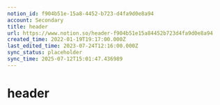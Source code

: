 ```yaml
---
notion_id: f904b51e-15a8-4452-b723-d4fa9d0e8a94
account: Secondary
title: header
url: https://www.notion.so/header-f904b51e15a84452b723d4fa9d0e8a94
created_time: 2022-01-19T19:17:00.000Z
last_edited_time: 2023-07-24T12:16:00.000Z
sync_status: placeholder
sync_time: 2025-07-12T15:01:47.436989
---
```

# header
